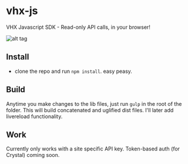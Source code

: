 # vhx-js
VHX Javascript SDK - Read-only API calls, in your browser!

![alt tag](https://dl.dropboxusercontent.com/u/7390609/stockdev.jpg)

## Install
- clone the repo and run `npm install`. easy peasy.

## Build
Anytime you make changes to the lib files, just run `gulp` in the root of the folder. This will build concatenated and uglified dist files. I'll later add livereload functionality.

## Work
Currently only works with a site specific API key. Token-based auth (for Crystal) coming soon.


